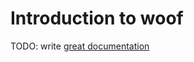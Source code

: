 # Introduction to woof

TODO: write [great documentation](http://jacobian.org/writing/what-to-write/)
